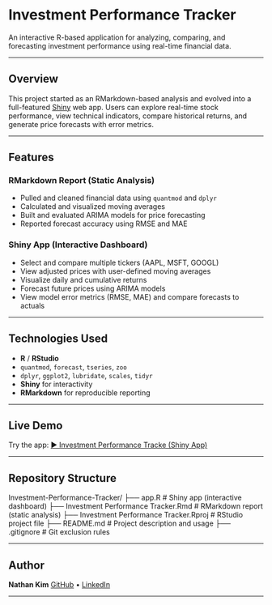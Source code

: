 # Investment Performance Tracker

An interactive R-based application for analyzing, comparing, and forecasting investment performance using real-time financial data.

---

## Overview

This project started as an RMarkdown-based analysis and evolved into a full-featured [Shiny](https://shiny.posit.co/) web app. Users can explore real-time stock performance, view technical indicators, compare historical returns, and generate price forecasts with error metrics.

---

## Features

### RMarkdown Report (Static Analysis)
- Pulled and cleaned financial data using `quantmod` and `dplyr`
- Calculated and visualized moving averages
- Built and evaluated ARIMA models for price forecasting
- Reported forecast accuracy using RMSE and MAE

### Shiny App (Interactive Dashboard)
- Select and compare multiple tickers (AAPL, MSFT, GOOGL)
- View adjusted prices with user-defined moving averages
- Visualize daily and cumulative returns
- Forecast future prices using ARIMA models
- View model error metrics (RMSE, MAE) and compare forecasts to actuals

---

## Technologies Used

- **R** / **RStudio**
- `quantmod`, `forecast`, `tseries`, `zoo`
- `dplyr`, `ggplot2`, `lubridate`, `scales`, `tidyr`
- **Shiny** for interactivity
- **RMarkdown** for reproducible reporting

---

## Live Demo

Try the app: 
[▶️ Investment Performance Tracke (Shiny App)](https://nathankim.shinyapps.io/investment-performance-tracker/)

---

## Repository Structure

Investment-Performance-Tracker/
├── app.R                          # Shiny app (interactive dashboard)
├── Investment Performance Tracker.Rmd   # RMarkdown report (static analysis)
├── Investment Performance Tracker.Rproj # RStudio project file
├── README.md                      # Project description and usage
├── .gitignore                     # Git exclusion rules

---

## Author

**Nathan Kim**
[GitHub](https://github.com/nakim12) • [LinkedIn](https://linkedin.com/in/kim-a-nathan)

---
